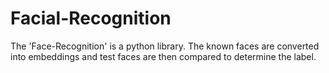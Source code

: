 # Facial-Recognition

The 'Face-Recognition' is a python library. The known faces are converted into embeddings and test faces are then compared to determine the label.

